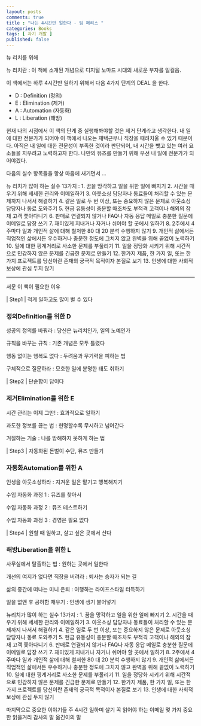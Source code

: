 ```yaml
---
layout: posts
comments: true
title : "나는 4시간만 일한다 - 팀 페리스 "
categories: Books
tags: [ 자기 개발 ]
published: false
---
```


뉴 리치를 위해

뉴 리치란
 : 이 책에 소개된 개념으로 디지털 노마드 시대의 새로운 부자를 일컬음.

이 책에서는 하루 4시간만 일하기 위해서 다음 4가지 단계의 DEAL 을 한다.

- D : Definition (정의)
- E : Elimination (제거)
- A : Automation (자동화)
- L : Liberation (해방)

현재 나의 시점에서 이 책의 단계 중 실행해봐야할 것은 제거 단계라고 생각한다.
내 일에 대한 전문가가 되어야 이 책에서 나오는 재택근무나 직장을 때려치울 수 있기 때문이다.
아직은 내 일에 대한 전문성이 부족한 것이라 판단되어, 내 시간을 뺏고 있는 여러 요소들을 지우려고 노력하고자 한다.
나만의 뮤즈를 만들기 위해 우선 내 일에 전문가가 되어야겠다.

다음의 실수 항목들을 항상 마음에 새기면서 ...

뉴 리치가 많이 하는 실수 13가지
 : 1. 꿈을 망각하고 일을 위한 일에 빠지기
   2. 시간을 때우기 위해 세세한 관리와 이메일하기
   3. 아웃소싱 담당자나 동료들이 처리할 수 있는 문제까지 나서서 해결하기
   4. 같은 일로 두 번 이상, 또는 중요하지 않은 문제로 아웃소싱 담당자나 동료 도와주기
   5. 현금 유동성이 충분할 때조차도 부적격 고객이나 해외의 잠재 고객 쫓아다니기
   6. 판매로 연결되지 않거나 FAQ나 자동 응답 메일로 충분한 질문에 이메일로 답장 쓰기
   7. 재미있게 지내거나 자거나 쉬어야 할 곳에서 일하기
   8. 2주에서 4주마다 일과 개인적 삶에 대해 철저한 80 대 20 분석 수행하지 않기
   9. 개인적 삶에서든 직업적인 삶에서든 우수하거나 충분한 정도에 그치지 않고 완벽을 위해 끝없이 노력하기
   10. 일에 대한 핑계거리로 사소한 문제를 부풀리기
   11. 일을 정당화 시키기 위해 시간적으로 민감하지 않은 문제를 긴급한 문제로 만들기
   12. 한가지 제품, 한 가지 일, 또는 한 가지 프로젝트를 당신이란 존재의 궁극적 목적이자 본질로 보기
   13. 인생에 대한 사회적 보상에 관심 두지 않기

---

서문
이 책이 필요한 이유

| Step1 | 적게 일하고도 많이 벌 수 있다

### 정의Definition를 위한 D

성공의 정의를 바꿔라
 : 당신은 뉴리치인가, 일의 노예인가

규칙을 바꾸는 규칙
 : 기존 개념은 모두 틀렸다

행동 없이는 행복도 없다
 : 두려움과 무기력을 피하는 법

구체적으로 질문하라
 : 모호한 일에 분명한 태도 취하기

| Step2 | 단순함이 답이다

### 제거Elimination를 위한 E

시간 관리는 이제 그만!
 : 효과적으로 일하기

과도한 정보를 끊는 법
 : 현명할수록 무시하고 넘어간다

거절하는 기술
 : 나를 방해하지 못하게 하는 법

| Step3 | 자동화된 돈벌이 수단, 뮤즈 만들기

### 자동화Automation를 위한 A

인생을 아웃소싱하라
 : 지겨운 일은 맡기고 행복해지기

수입 자동화 과정 1
 : 뮤즈를 찾아서

수입 자동화 과정 2
 : 뮤즈 테스트하기

수입 자동화 과정 3
 : 경영은 필요 없다

| Step4 | 원할 때 일하고, 살고 싶은 곳에서 산다

### 해방Liberation을 위한 L

사무실에서 탈출하는 법
 : 원하는 곳에서 일한다

개선의 여지가 없다면 직장을 버려라
 : 퇴사는 승자가 되는 길

삶의 중간에 떠나는 미니 은퇴
 : 여행하는 라이프스타일 터득하기

일을 없앤 후 공허함 채우기
 : 인생에 생기 불어넣기

뉴리치가 많이 하는 실수 13가지
 : 1. 꿈을 망각하고 일을 위한 일에 빠지기
   2. 시간을 때우기 위해 세세한 관리와 이메일하기
   3. 아웃소싱 담당자나 동료들이 처리할 수 있는 문제까지 나서서 해결하기
   4. 같은 일로 두 번 이상, 또는 중요하지 않은 문제로 아웃소싱 담당자나 동료 도와주기
   5. 현금 유동성이 충분할 때조차도 부적격 고객이나 해외의 잠재 고객 쫓아다니기
   6. 판매로 연결되지 않거나 FAQ나 자동 응답 메일로 충분한 질문에 이메일로 답장 쓰기
   7. 재미있게 지내거나 자거나 쉬어야 할 곳에서 일하기
   8. 2주에서 4주마다 일과 개인적 삶에 대해 철저한 80 대 20 분석 수행하지 않기
   9. 개인적 삶에서든 직업적인 삶에서든 우수하거나 충분한 정도에 그치지 않고 완벽을 위해 끝없이 노력하기
   10. 일에 대한 핑계거리로 사소한 문제를 부풀리기
   11. 일을 정당화 시키기 위해 시간적으로 민감하지 않은 문제를 긴급한 문제로 만들기
   12. 한가지 제품, 한 가지 일, 또는 한 가지 프로젝트를 당신이란 존재의 궁극적 목적이자 본질로 보기
   13. 인생에 대한 사회적 보상에 관심 두지 않기

마지막으로 중요한 이야기들
주 4시간 일하며 살기
꼭 읽어야 하는 이메일
몇 가지 중요한 읽을거리
감사의 말
옮긴이의 말
